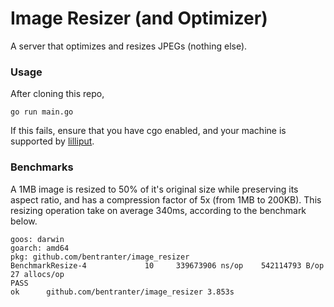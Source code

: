 # Image Resizer (and Optimizer)

A server that optimizes and resizes JPEGs (nothing else).

### Usage

After cloning this repo,

```
go run main.go
```

If this fails, ensure that you have cgo enabled, and your machine is supported by [lilliput](https://github.com/discordapp/lilliput).

### Benchmarks

A 1MB image is resized to 50% of it's original size while preserving its aspect ratio, and has a compression factor of 5x (from 1MB to 200KB). This resizing operation take on average 340ms, according to the benchmark below.

```
goos: darwin
goarch: amd64
pkg: github.com/bentranter/image_resizer
BenchmarkResize-4   	      10	 339673906 ns/op	542114793 B/op	      27 allocs/op
PASS
ok  	github.com/bentranter/image_resizer	3.853s
```
